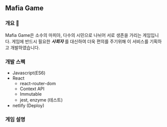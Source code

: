 ## Mafia Game

### 개요 🚀

Mafia Game은 소수의 마피아, 다수의 시민으로 나뉘어 서로 생존을 가리는 게임입니다. 게임에 반드시 필요한 ***사회자*** 를 대신하여 더욱 편의를 주기위해 이 서비스를 기획하고 개발하였습니다.

### 개발 스펙

- Javascript(ES6)
- React
  - react-router-dom
  - Context API
  - Immutable
  - jest, enzyme (테스트)
- netlify (Deploy)

### 게임 설명
